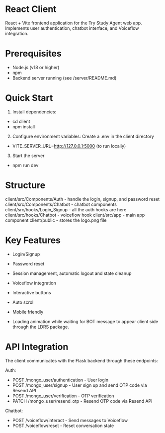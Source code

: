 # React Client #

React + Vite frontend application for the Try Study Agent web app. Implements user authentication, chatbot interface, and Voiceflow integration.

# Prerequisites

- Node.js (v18 or higher)
- npm
- Backend server running (see /server/README.md)

# Quick Start

1. Install dependencies:
- cd client
- npm install


2. Configure environment variables:
Create a .env in the client directory
- VITE_SERVER_URL=http://127.0.0.1:5000 (to run locally)


3. Start the server
- npm run dev


# Structure

client/src/Components/Auth - handle the login, signup, and password reset
client/src/Components/Chatbot - chatbot components
client/src/hooks/Login_Signup - all the auth hooks are here
client/src/hooks/Chatbot - voiceflow hook
client/src/app - main app component
client/public - stores the logo.png file


# Key Features

- Login/Signup
- Password reset
- Session management, automatic logout and state cleanup

- Voiceflow integration
- Interactive buttons
- Auto scrol
- Mobile friendly

- Loading animation while waiting for BOT message to appear client side through the LDRS package.


# API Integration

The client communicates with the Flask backend through these endpoints:

Auth:
- POST /mongo_user/authentication - User login
- POST /mongo_user/signup - User sign up and send OTP code via Resend API
- POST /mongo_user/verification - OTP verification
- PATCH /mongo_user/resend_otp - Resend OTP code via Resend API

Chatbot:
- POST /voiceflow/interact - Send messages to Voiceflow
- POST /voiceflow/reset - Reset conversation state


